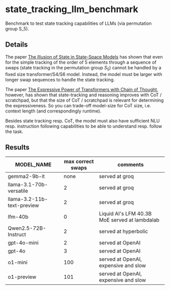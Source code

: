 # state_tracking_llm_benchmark

Benchmark to test state tracking capabilities of LLMs (via permutation group S_5).

## Details

The paper [The Illusion of State in State-Space Models](https://arxiv.org/pdf/2404.08819) has shown that even for the simple tracking of the order of 5 elements through a sequence of swaps (state tracking in the permutation group $S_5$) cannot be handled by a fixed size transformer/S4/S6 model. Instead, the model must be larger with longer swap sequences to handle the state tracking.

The paper [The Expressive Power of Transformers with Chain of Thought](https://arxiv.org/pdf/2310.07923), however, has shown that state-tracking and reasoning improves with CoT / scratchpad, but that the size of CoT / scratchpad is relevant for determining the expressiveness. So you can trade-off model-size for CoT size, i.e. context length (and correspondingly runtime).

Besides state tracking resp. CoT, the model must also have sufficient NLU resp. instruction following capabilities to be able to understand resp. follow the task.

## Results

| MODEL_NAME                 | max correct swaps | comments             |
| -------------------------- | ----------------- | -------------------- |
| gemma2-9b-it               | none              | served at groq       |
| llama-3.1-70b-versatile    | 2                 | served at groq       |
| llama-3.2-11b-text-preview | 2                 | served at groq       |
| lfm-40b                    | 0                 | Liquid AI's LFM 40.3B MoE served at lambdalab  |
| Qwen2.5-72B-Instruct       | 2                 | served at hyperbolic |
| gpt-4o-mini                | 2                 | served at OpenAI     |
| gpt-4o                     | 3                 | served at OpenAI     |
| o1-mini                    | 100               | served at OpenAI, expensive and slow|
| o1-preview                 | 101               | served at OpenAI, expensive and slow|
